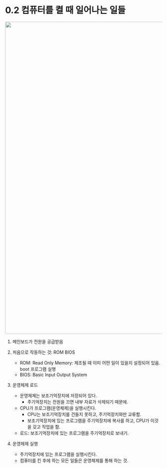 # 0.2 컴퓨터를 켤 때 일어나는 일들

<img src="https://github.com/uber9ma/following_C/blob/master/images/chapter0/comp4.png?raw=true" width="1000">

1. 메인보드가 전원을 공급받음
2. 처음으로 작동하는 것: ROM BIOS
    - ROM: Read Only Memory: 제조될 때 이미 어떤 일이 있을지 설정되어 있음. boot 프로그램 실행 
    - BIOS: Basic Input Output System
3. 운영체제 로드
    - 운영체제는 보조기억장치에 저장되어 있다.
        - 주기억장치는 전원을 끄면 내부 자료가 삭제되기 때문에.
    - CPU가 프로그램(운영체제)을 실행시킨다.
        - CPU는 보조기억장치를 건들지 못하고, 주기억장치와만 교류함.
        - 보조기억장치에 있는 프로그램을 주기억장치에 복사를 하고, CPU가 이것을 갖고 작업을 함.
    - 로드: 보조기억장치에 있는 프로그램을 주기억장치로 보내기.

4. 운영체제 실행
    - 주기억장치에 있는 프로그램을 실행시킨다.
    - 컴퓨터를 킨 후에 하는 모든 일들은 운영체제를 통해 하는 것.